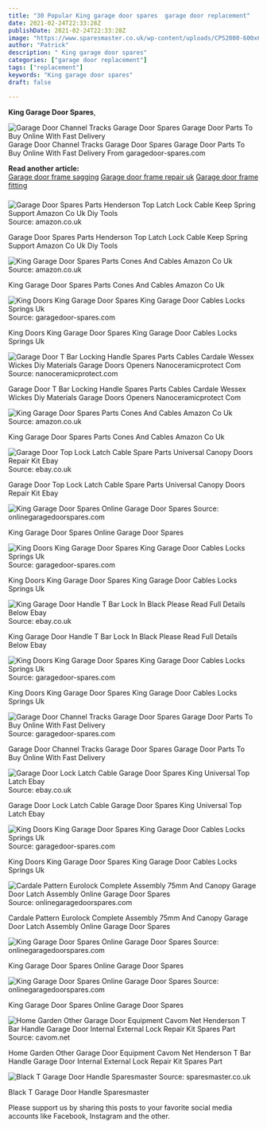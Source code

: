 ```yaml
---
title: "30 Popular King garage door spares  garage door replacement"
date: 2021-02-24T22:33:28Z
publishDate: 2021-02-24T22:33:28Z
image: "https://www.sparesmaster.co.uk/wp-content/uploads/CPS2000-600x600.jpg"
author: "Patrick"
description: " King garage door spares"
categories: ["garage door replacement"]
tags: ["replacement"]
keywords: "King garage door spares"
draft: false

---
```

<!-- Head tag Code -->
**King Garage Door Spares**, 

![Garage Door Channel Tracks Garage Door Spares Garage Door Parts To Buy Online With Fast Delivery](https://www.garagedoor-spares.com/images/uploaded/1224058979-1.jpg "Garage Door Channel Tracks Garage Door Spares Garage Door Parts To Buy Online With Fast Delivery")
Garage Door Channel Tracks Garage Door Spares Garage Door Parts To Buy Online With Fast Delivery From garagedoor-spares.com

**Read another article:**  
[Garage door frame sagging](/garage-door-frame-sagging/)
[Garage door frame repair uk](/garage-door-frame-repair-uk/)
[Garage door frame fitting](/garage-door-frame-fitting/)




### 

 


![Garage Door Spares Parts Henderson Top Latch Lock Cable Keep Spring Support Amazon Co Uk Diy Tools](https://m.media-amazon.com/images/I/31pFzEPDGPL._AC_SX355_.jpg "Garage Door Spares Parts Henderson Top Latch Lock Cable Keep Spring Support Amazon Co Uk Diy Tools")
Source: amazon.co.uk

Garage Door Spares Parts Henderson Top Latch Lock Cable Keep Spring Support Amazon Co Uk Diy Tools  

![King Garage Door Spares Parts Cones And Cables Amazon Co Uk](https://images-eu.ssl-images-amazon.com/images/I/41J1AAfHFVL._AC_UL160_SR160,160_.jpg "King Garage Door Spares Parts Cones And Cables Amazon Co Uk")
Source: amazon.co.uk

King Garage Door Spares Parts Cones And Cables Amazon Co Uk  

![King Doors King Garage Door Spares King Garage Door Cables Locks Springs Uk](https://www.garagedoor-spares.com/images/uploaded/1189261978-1.jpg "King Doors King Garage Door Spares King Garage Door Cables Locks Springs Uk")
Source: garagedoor-spares.com

King Doors King Garage Door Spares King Garage Door Cables Locks Springs Uk  

![Garage Door T Bar Locking Handle Spares Parts Cables Cardale Wessex Wickes Diy Materials Garage Doors Openers Nanoceramicprotect Com](http://thumb4.zeppy.io/d/l400/pict/253375294125/new-garage-door-replacement-lock-cable-cam-swivel-universal-part-repair-adjuster "Garage Door T Bar Locking Handle Spares Parts Cables Cardale Wessex Wickes Diy Materials Garage Doors Openers Nanoceramicprotect Com")
Source: nanoceramicprotect.com

Garage Door T Bar Locking Handle Spares Parts Cables Cardale Wessex Wickes Diy Materials Garage Doors Openers Nanoceramicprotect Com  

![King Garage Door Spares Parts Cones And Cables Amazon Co Uk](https://images-eu.ssl-images-amazon.com/images/I/41XhO5HD2lL._AC_UL600_SR600,600_.jpg "King Garage Door Spares Parts Cones And Cables Amazon Co Uk")
Source: amazon.co.uk

King Garage Door Spares Parts Cones And Cables Amazon Co Uk  

![Garage Door Top Lock Latch Cable Spare Parts Universal Canopy Doors Repair Kit Ebay](https://i.ebayimg.com/images/g/1dEAAOSwhQhY4UJd/s-l300.jpg "Garage Door Top Lock Latch Cable Spare Parts Universal Canopy Doors Repair Kit Ebay")
Source: ebay.co.uk

Garage Door Top Lock Latch Cable Spare Parts Universal Canopy Doors Repair Kit Ebay  

![King Garage Door Spares Online Garage Door Spares](https://www.onlinegaragedoorspares.com/wp-content/uploads/HES5000-3-300x300.jpg "King Garage Door Spares Online Garage Door Spares")
Source: onlinegaragedoorspares.com

King Garage Door Spares Online Garage Door Spares  

![King Doors King Garage Door Spares King Garage Door Cables Locks Springs Uk](https://www.garagedoor-spares.com/images/uploadedimages/king%20garage%20door%20spares.jpg "King Doors King Garage Door Spares King Garage Door Cables Locks Springs Uk")
Source: garagedoor-spares.com

King Doors King Garage Door Spares King Garage Door Cables Locks Springs Uk  

![King Garage Door Handle T Bar Lock In Black Please Read Full Details Below Ebay](https://i.ebayimg.com/images/g/t4IAAOxymcdRg7qv/s-l300.jpg "King Garage Door Handle T Bar Lock In Black Please Read Full Details Below Ebay")
Source: ebay.co.uk

King Garage Door Handle T Bar Lock In Black Please Read Full Details Below Ebay  

![King Doors King Garage Door Spares King Garage Door Cables Locks Springs Uk](https://www.garagedoor-spares.com/images/uploaded/1225744847-1.jpg "King Doors King Garage Door Spares King Garage Door Cables Locks Springs Uk")
Source: garagedoor-spares.com

King Doors King Garage Door Spares King Garage Door Cables Locks Springs Uk  

![Garage Door Channel Tracks Garage Door Spares Garage Door Parts To Buy Online With Fast Delivery](https://www.garagedoor-spares.com/images/uploaded/1224058979-1.jpg "Garage Door Channel Tracks Garage Door Spares Garage Door Parts To Buy Online With Fast Delivery")
Source: garagedoor-spares.com

Garage Door Channel Tracks Garage Door Spares Garage Door Parts To Buy Online With Fast Delivery  

![Garage Door Lock Latch Cable Garage Door Spares King Universal Top Latch Ebay](https://i.ebayimg.com/images/g/DZQAAOSwol5Yy~6X/s-l300.jpg "Garage Door Lock Latch Cable Garage Door Spares King Universal Top Latch Ebay")
Source: ebay.co.uk

Garage Door Lock Latch Cable Garage Door Spares King Universal Top Latch Ebay  

![King Doors King Garage Door Spares King Garage Door Cables Locks Springs Uk](https://www.garagedoor-spares.com/images/uploaded/1187872344-1.jpg "King Doors King Garage Door Spares King Garage Door Cables Locks Springs Uk")
Source: garagedoor-spares.com

King Doors King Garage Door Spares King Garage Door Cables Locks Springs Uk  

![Cardale Pattern Eurolock Complete Assembly 75mm And Canopy Garage Door Latch Assembly Online Garage Door Spares](https://www.onlinegaragedoorspares.com/wp-content/uploads/OGDS_CAS2091-CAS2070_IMG_2563-600x600.jpg "Cardale Pattern Eurolock Complete Assembly 75mm And Canopy Garage Door Latch Assembly Online Garage Door Spares")
Source: onlinegaragedoorspares.com

Cardale Pattern Eurolock Complete Assembly 75mm And Canopy Garage Door Latch Assembly Online Garage Door Spares  

![King Garage Door Spares Online Garage Door Spares](https://www.onlinegaragedoorspares.com/wp-content/uploads/KIS2210-3312-copy-300x300.jpg "King Garage Door Spares Online Garage Door Spares")
Source: onlinegaragedoorspares.com

King Garage Door Spares Online Garage Door Spares  

![King Garage Door Spares Online Garage Door Spares](https://www.onlinegaragedoorspares.com/wp-content/uploads/HES5000-1-300x300.jpg "King Garage Door Spares Online Garage Door Spares")
Source: onlinegaragedoorspares.com

King Garage Door Spares Online Garage Door Spares  

![Home Garden Other Garage Door Equipment Cavom Net Henderson T Bar Handle Garage Door Internal External Lock Repair Kit Spares Part](https://m.media-amazon.com/images/I/31bO1yhlg7L._AC_SS450_.jpg "Home Garden Other Garage Door Equipment Cavom Net Henderson T Bar Handle Garage Door Internal External Lock Repair Kit Spares Part")
Source: cavom.net

Home Garden Other Garage Door Equipment Cavom Net Henderson T Bar Handle Garage Door Internal External Lock Repair Kit Spares Part  

![Black T Garage Door Handle Sparesmaster](https://www.sparesmaster.co.uk/wp-content/uploads/CPS2000-600x600.jpg "Black T Garage Door Handle Sparesmaster")
Source: sparesmaster.co.uk

Black T Garage Door Handle Sparesmaster  

Please support us by sharing this posts to your favorite social media accounts like Facebook, Instagram and the other.

